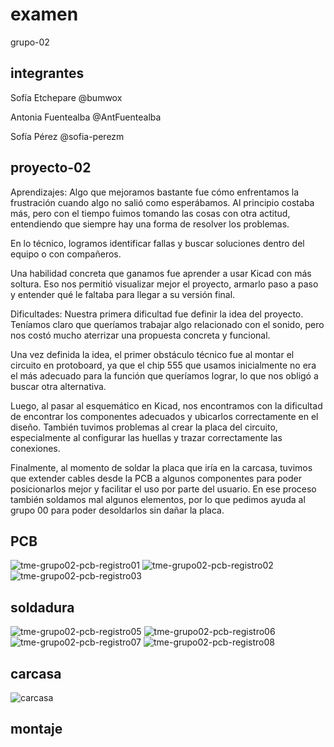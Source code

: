 # examen

grupo-02

## integrantes
Sofía Etchepare @bumwox

Antonia Fuentealba @AntFuentealba

Sofía Pérez @sofia-perezm

## proyecto-02
Aprendizajes: Algo que mejoramos bastante fue cómo enfrentamos la frustración cuando algo no salió como esperábamos. Al principio costaba más, pero con el tiempo fuimos tomando las cosas con otra actitud, entendiendo que siempre hay una forma de resolver los problemas.

En lo técnico, logramos identificar fallas y buscar soluciones dentro del equipo o con compañeros.

Una habilidad concreta que ganamos fue aprender a usar Kicad con más soltura. Eso nos permitió visualizar mejor el proyecto, armarlo paso a paso y entender qué le faltaba para llegar a su versión final.


Dificultades: Nuestra primera dificultad fue definir la idea del proyecto. Teníamos claro que queríamos trabajar algo relacionado con el sonido, pero nos costó mucho aterrizar una propuesta concreta y funcional.

Una vez definida la idea, el primer obstáculo técnico fue al montar el circuito en protoboard, ya que el chip 555 que usamos inicialmente no era el más adecuado para la función que queríamos lograr, lo que nos obligó a buscar otra alternativa.

Luego, al pasar al esquemático en Kicad, nos encontramos con la dificultad de encontrar los componentes adecuados y ubicarlos correctamente en el diseño. También tuvimos problemas al crear la placa del circuito, especialmente al configurar las huellas y trazar correctamente las conexiones.

Finalmente, al momento de soldar la placa que iría en la carcasa, tuvimos que extender cables desde la PCB a algunos componentes para poder posicionarlos mejor y facilitar el uso por parte del usuario. En ese proceso también soldamos mal algunos elementos, por lo que pedimos ayuda al grupo 00 para poder desoldarlos sin dañar la placa.

## PCB
![tme-grupo02-pcb-registro01](./imagenes/pcb/tme-grupo02-pcb-registro01.JPG)
![tme-grupo02-pcb-registro02](./imagenes/pcb/tme-grupo02-pcb-registro02.JPG)
![tme-grupo02-pcb-registro03](./imagenes/pcb/tme-grupo02-pcb-registro03.JPG)

## soldadura
![tme-grupo02-pcb-registro05](./imagenes/pcb/tme-grupo02-pcb-registro05.JPG)
![tme-grupo02-pcb-registro06](./imagenes/pcb/tme-grupo02-pcb-registro06.JPG)
![tme-grupo02-pcb-registro07](./imagenes/pcb/tme-grupo02-pcb-registro07.JPG)
![tme-grupo02-pcb-registro08](./imagenes/pcb/tme-grupo02-pcb-registro08.JPG)

## carcasa

![carcasa](./imagenes/carcasa/tme-grupo02-carcasa-registro01.JPG)

## montaje

